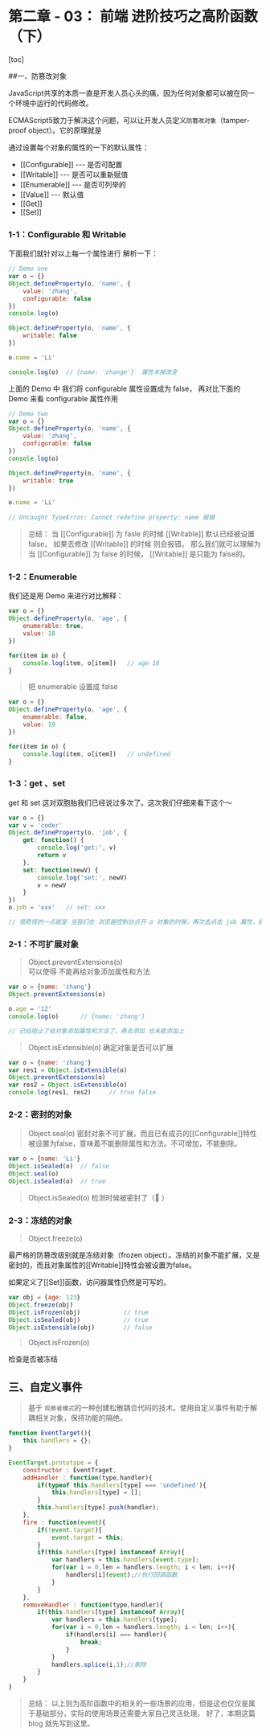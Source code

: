 # 第二章 - 03： 前端 进阶技巧之高阶函数（下）

[toc]

##一、防篡改对象

JavaScript共享的本质一直是开发人员心头的痛，因为任何对象都可以被在同一个环境中运行的代码修改。

ECMAScript5致力于解决这个问题，可以让开发人员定义`防篡改对象`（tamper-proof object）。它的原理就是

通过设置每个对象的属性的一下的默认属性：

- [[Configurable]]    --- 是否可配置 
- [[Writable]]           --- 是否可以重新赋值
- [[Enumerable]]     --- 是否可列举的
- [[Value]]               --- 默认值
- [[Get]]  
- [[Set]]

### 1-1：Configurable 和 Writable

下面我们就针对以上每一个属性进行 解析一下：

```javascript
// Demo one
var o = {}
Object.defineProperty(o, 'name', {
	value: 'zhang',
	configurable: false
})
console.log(o)

Object.defineProperty(o, 'name', {
	writable: false
})

o.name = 'Li'

console.log(o) 	// {name: 'zhange'}  属性未被改变
```

上面的 Demo 中 我们将  configurable 属性设置成为 false， 再对比下面的 Demo 来看 configurable 属性作用

```javascript
// Demo two
var o = {}
Object.defineProperty(o, 'name', {
	value: 'zhang',
	configurable: false
})
console.log(o)

Object.defineProperty(o, 'name', {
	writable: true
})

o.name = 'Li'
 
// Uncaught TypeError: Cannot redefine property: name 报错

```

> 总结： 当 [[Configurable]] 为 fasle 的时候 [[Writable]] 默认已经被设置 false， 如果去修改 [[Writable]] 的时候
> 则会报错。 那么我们就可以理解为 当 [[Configurable]] 为 false 的时候， [[Writable]]  是只能为 false的。


### 1-2：Enumerable

我们还是用 Demo 来进行对比解释：

```javascript
var o = {}
Object.defineProperty(o, 'age', {
	enumerable: true,
	value: 18
})

for(item in o) {
	console.log(item, o[item])   // age 18
}
```

> 把 enumerable 设置成 false

```javascript
var o = {}
Object.defineProperty(o, 'age', {
	enumerable: false,
	value: 19
})

for(item in o) {
	console.log(item, o[item])   // undefined
}
```

### 1-3：get 、set

get 和 set 这对双胞胎我们已经说过多次了。这次我们仔细来看下这个～

```javascript
var o = {}
var v = 'coder'
Object.defineProperty(o, 'job', {
	get: function() {
		console.log('get:', v)
		return v
	},
	set: function(newV) {
		console.log('set:', newV)
		v = newV
	}
})
o.job = 'xxx'	// set: xxx

// 很奇怪的一点就是 当我们在 浏览器控制台点开 o 对象的时候，再次去点击 job 属性，就会触发 get 方法。
```

### 2-1：不可扩展对象

> Object.preventExtensions(o)	
可以使得 不能再给对象添加属性和方法

```javascript
var o = {name: 'zhang'}
Object.preventExtensions(o)

o.age = '12'
console.log(o)		// {name: 'zhang'}

// 已经阻止了给对象添加属性和方法了。再去添加 也未能添加上
```

> Object.isExtensible(o)
确定对象是否可以扩展

```javascript
var o = {name: 'zhang'}
var res1 = Object.isExtensible(o)
Object.preventExtensions(o)
var res2 = Object.isExtensible(o)
console.log(res1, res2)		// true false
```

### 2-2：密封的对象

> Object.seal(o)
密封对象不可扩展，而且已有成员的[[Configurable]]特性被设置为false，意味着不能删除属性和方法。不可增加，不能删除。

```javascript
var o = {name: 'Li'}
Object.isSealed(o)	// false
Object.seal(o)
Object.isSealed(o)	// true
```

>Object.isSealed(o)
检测时候被密封了（🐝 ）


### 2-3：冻结的对象

> Object.freeze(o)

最严格的防篡改级别就是冻结对象（frozen object）。冻结的对象不能扩展，又是密封的，而且对象属性的[[Writable]]特性会被设置为false。

如果定义了[[Set]]函数，访问器属性仍然是可写的。

```javascript
var obj = {age: 123}
Object.freeze(obj)
Object.isFrozen(obj)			// true
Object.isSealed(obj)			// true
Object.isExtensible(obj)		// false
```

> Object.isFrozen(o)

检查是否被冻结


## 三、自定义事件

> 基于 `观察者模式`的一种创建松散耦合代码的技术。使用自定义事件有助于解耦相关对象，保持功能的隔绝。

```javascript
function EventTarget(){
    this.handlers = {};
}

EventTarget.prototype = {
    constructor : EventTraget,
    addHandler : function(type,handler){
        if(typeof this.handlers[type] === 'undefined'){
            this.handlers[type] = [];
        }
        this.handlers[type].push(handler);
    },
    fire : function(event){
        if(!event.target){
            event.target = this;
        }
        if(this.handlers[type] instanceof Array){
            var handlers = this.handlers[event.type];
            for(var i = 0,len = handlers.length; i < len; i++){
                handlers[i](event);//执行回调函数
            }
        }
    },
    removeHandler : function(type,handler){
        if(this.handlers[type] instanceof Array){
            var handlers = this.handlers[type];
            for(var i = 0,len = handlers.length; i < len; i++){
                if(handlers[i] === handler){
                    break;
                }
            }
            handlers.splice(i,1);//删除
        }
    }
}
```

> 总结： 以上则为高阶函数中的相关的一些场景的应用，但是这也仅仅是属于基础部分，实际的使用场景还需要大家自己灵活处理。
> 好了，本期这篇 blog 就先写到这里。